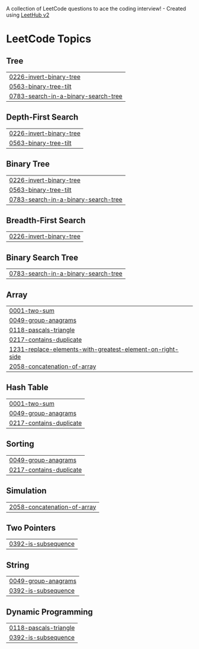 A collection of LeetCode questions to ace the coding interview! - Created using [LeetHub v2](https://github.com/arunbhardwaj/LeetHub-2.0)
<!---LeetCode Topics Start-->
# LeetCode Topics
## Tree
|  |
| ------- |
| [0226-invert-binary-tree](https://github.com/ankit-raj0698/CPP/tree/master/0226-invert-binary-tree) |
| [0563-binary-tree-tilt](https://github.com/ankit-raj0698/CPP/tree/master/0563-binary-tree-tilt) |
| [0783-search-in-a-binary-search-tree](https://github.com/ankit-raj0698/CPP/tree/master/0783-search-in-a-binary-search-tree) |
## Depth-First Search
|  |
| ------- |
| [0226-invert-binary-tree](https://github.com/ankit-raj0698/CPP/tree/master/0226-invert-binary-tree) |
| [0563-binary-tree-tilt](https://github.com/ankit-raj0698/CPP/tree/master/0563-binary-tree-tilt) |
## Binary Tree
|  |
| ------- |
| [0226-invert-binary-tree](https://github.com/ankit-raj0698/CPP/tree/master/0226-invert-binary-tree) |
| [0563-binary-tree-tilt](https://github.com/ankit-raj0698/CPP/tree/master/0563-binary-tree-tilt) |
| [0783-search-in-a-binary-search-tree](https://github.com/ankit-raj0698/CPP/tree/master/0783-search-in-a-binary-search-tree) |
## Breadth-First Search
|  |
| ------- |
| [0226-invert-binary-tree](https://github.com/ankit-raj0698/CPP/tree/master/0226-invert-binary-tree) |
## Binary Search Tree
|  |
| ------- |
| [0783-search-in-a-binary-search-tree](https://github.com/ankit-raj0698/CPP/tree/master/0783-search-in-a-binary-search-tree) |
## Array
|  |
| ------- |
| [0001-two-sum](https://github.com/ankit-raj0698/CPP/tree/master/0001-two-sum) |
| [0049-group-anagrams](https://github.com/ankit-raj0698/CPP/tree/master/0049-group-anagrams) |
| [0118-pascals-triangle](https://github.com/ankit-raj0698/CPP/tree/master/0118-pascals-triangle) |
| [0217-contains-duplicate](https://github.com/ankit-raj0698/CPP/tree/master/0217-contains-duplicate) |
| [1231-replace-elements-with-greatest-element-on-right-side](https://github.com/ankit-raj0698/CPP/tree/master/1231-replace-elements-with-greatest-element-on-right-side) |
| [2058-concatenation-of-array](https://github.com/ankit-raj0698/CPP/tree/master/2058-concatenation-of-array) |
## Hash Table
|  |
| ------- |
| [0001-two-sum](https://github.com/ankit-raj0698/CPP/tree/master/0001-two-sum) |
| [0049-group-anagrams](https://github.com/ankit-raj0698/CPP/tree/master/0049-group-anagrams) |
| [0217-contains-duplicate](https://github.com/ankit-raj0698/CPP/tree/master/0217-contains-duplicate) |
## Sorting
|  |
| ------- |
| [0049-group-anagrams](https://github.com/ankit-raj0698/CPP/tree/master/0049-group-anagrams) |
| [0217-contains-duplicate](https://github.com/ankit-raj0698/CPP/tree/master/0217-contains-duplicate) |
## Simulation
|  |
| ------- |
| [2058-concatenation-of-array](https://github.com/ankit-raj0698/CPP/tree/master/2058-concatenation-of-array) |
## Two Pointers
|  |
| ------- |
| [0392-is-subsequence](https://github.com/ankit-raj0698/CPP/tree/master/0392-is-subsequence) |
## String
|  |
| ------- |
| [0049-group-anagrams](https://github.com/ankit-raj0698/CPP/tree/master/0049-group-anagrams) |
| [0392-is-subsequence](https://github.com/ankit-raj0698/CPP/tree/master/0392-is-subsequence) |
## Dynamic Programming
|  |
| ------- |
| [0118-pascals-triangle](https://github.com/ankit-raj0698/CPP/tree/master/0118-pascals-triangle) |
| [0392-is-subsequence](https://github.com/ankit-raj0698/CPP/tree/master/0392-is-subsequence) |
<!---LeetCode Topics End-->